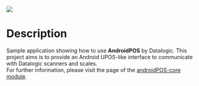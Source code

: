 [![](https://jitpack.io/v/datalogic/androidpos-core.svg)](https://jitpack.io/#datalogic/androidpos-core)
# Description
Sample application showing how to use **AndroidPOS** by Datalogic. This project aims is to provide an Android UPOS-like interface to communicate with Datalogic scanners and scales.<br>
For further information, please visit the page of the [androidPOS-core module](https://github.com/datalogic/androidPOS-core). 